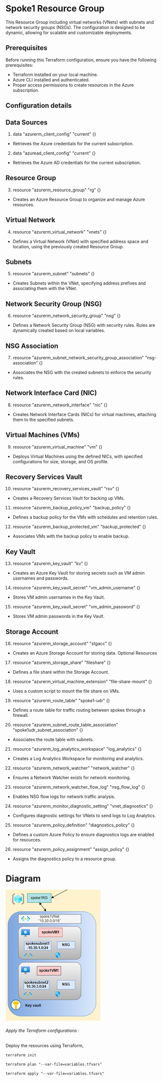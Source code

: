 # Spoke1 Resource Group

This Resource Group  including virtual networks (VNets) with subnets and network security groups (NSGs). The configuration is designed to be dynamic, allowing for scalable and customizable deployments.

## Prerequisites

Before running this Terraform configuration, ensure you have the following prerequisites:
- Terraform installed on your local machine.
- Azure CLI installed and authenticated.
- Proper access permissions to create resources in the Azure subscription.
## Configuration details
## Data Sources
1. data "azurerm_client_config" "current" {}

- Retrieves the Azure credentials for the current subscription.
2. data "azuread_client_config" "current" {}

- Retrieves the Azure AD credentials for the current subscription.
## Resource Group
3. resource "azurerm_resource_group" "rg" {}
- Creates an Azure Resource Group to organize and manage Azure resources.
## Virtual Network
4. resource "azurerm_virtual_network" "vnets" {}
- Defines a Virtual Network (VNet) with specified address space and location, using the previously created Resource Group.
## Subnets
5. resource "azurerm_subnet" "subnets" {}
- Creates Subnets within the VNet, specifying address prefixes and associating them with the VNet.
## Network Security Group (NSG)
6. resource "azurerm_network_security_group" "nsg" {}
- Defines a Network Security Group (NSG) with security rules. Rules are dynamically created based on local variables.
## NSG Association
7. resource "azurerm_subnet_network_security_group_association" "nsg-association" {}
- Associates the NSG with the created subnets to enforce the security rules.
## Network Interface Card (NIC)
8. resource "azurerm_network_interface" "nic" {}
- Creates Network Interface Cards (NICs) for virtual machines, attaching them to the specified subnets.
## Virtual Machines (VMs)
9. resource "azurerm_virtual_machine" "vm" {}
- Deploys Virtual Machines using the defined NICs, with specified configurations for size, storage, and OS profile.
## Recovery Services Vault
10. resource "azurerm_recovery_services_vault" "rsv" {}

- Creates a Recovery Services Vault for backing up VMs.
11. resource "azurerm_backup_policy_vm" "backup_policy" {}

- Defines a backup policy for the VMs with schedules and retention rules.
12. resource "azurerm_backup_protected_vm" "backup_protected" {}

- Associates VMs with the backup policy to enable backup.
## Key Vault
13. resource "azurerm_key_vault" "kv" {}

- Creates an Azure Key Vault for storing secrets such as VM admin usernames and passwords.
14. resource "azurerm_key_vault_secret" "vm_admin_username" {}

- Stores VM admin usernames in the Key Vault.
15. resource "azurerm_key_vault_secret" "vm_admin_password" {}

- Stores VM admin passwords in the Key Vault.
## Storage Account
16. resource "azurerm_storage_account" "stgacc" {}
- Creates an Azure Storage Account for storing data.
Optional Resources
17. resource "azurerm_storage_share" "fileshare" {}

  - Defines a file share within the Storage Account.
18. resource "azurerm_virtual_machine_extension" "file-share-mount" {}

-  Uses a custom script to mount the file share on VMs.
19.  resource "azurerm_route_table" "spoke1-udr" {}
 - Defines a route table for traffic routing between spokes through a firewall.
20.  resource "azurerm_subnet_route_table_association" "spoke1udr_subnet_association" {}

- Associates the route table with subnets.
  
21.   resource "azurerm_log_analytics_workspace" "log_analytics" {}

- Creates a Log Analytics Workspace for monitoring and analytics.
22.  resource "azurerm_network_watcher" "network_watcher" {}

-  Ensures a Network Watcher exists for network monitoring.
23.  resource "azurerm_network_watcher_flow_log" "nsg_flow_log" {}

 - Enables NSG flow logs for network traffic analysis.
24.  resource "azurerm_monitor_diagnostic_setting" "vnet_diagnostics" {}

- Configures diagnostic settings for VNets to send logs to Log Analytics.
25.  resource "azurerm_policy_definition" "diagnostics_policy" {}

 - Defines a custom Azure Policy to ensure diagnostics logs are enabled for resources.
26.  resource "azurerm_policy_assignment" "assign_policy" {}

- Assigns the diagnostics policy to a resource group.

# Diagram

![spoke1](Images/spoke1.png)

###### Apply the Terraform configurations :
Deploy the resources using Terraform,
```
terraform init
```
```
terraform plan "--var-file=variables.tfvars"
```
```
terraform apply "--var-file=variables.tfvars"
```